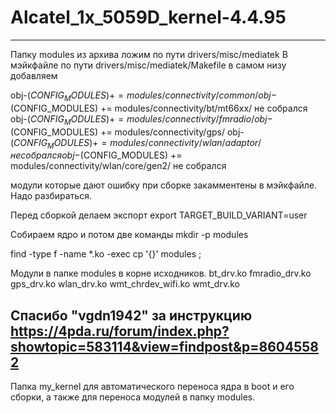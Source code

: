 # Alcatel_1x_5059D_kernel-4.4.95
-------------------------------------------------------------------------
Папку modules из архива ложим по пути drivers/misc/mediatek
В мэйкфайле по пути drivers/misc/mediatek/Makefile в самом низу добавляем

obj-$(CONFIG_MODULES) += modules/connectivity/common/
obj-$(CONFIG_MODULES) += modules/connectivity/bt/mt66xx/      не собрался
obj-$(CONFIG_MODULES) += modules/connectivity/fmradio/
obj-$(CONFIG_MODULES) += modules/connectivity/gps/
obj-$(CONFIG_MODULES) += modules/connectivity/wlan/adaptor/   не собрался
obj-$(CONFIG_MODULES) += modules/connectivity/wlan/core/gen2/ не собрался

модули которые дают ошибку при сборке закамментены в мэйкфайле. Надо разбираться.


Перед сборкой делаем экспорт
export TARGET_BUILD_VARIANT=user

Собираем ядро и потом две команды
mkdir -p modules

find -type f -name *.ko -exec cp '{}' modules \;

Модули в папке modules в корне исходников.
bt_drv.ko
fmradio_drv.ko
gps_drv.ko
wlan_drv.ko
wmt_chrdev_wifi.ko
wmt_drv.ko

Спасибо "vgdn1942" за инструкцию
https://4pda.ru/forum/index.php?showtopic=583114&view=findpost&p=86045582
-------------------------------------------

Папка my_kernel для автоматического переноса ядра в boot и его сборки,
а также для переноса модулей в папку modules.
